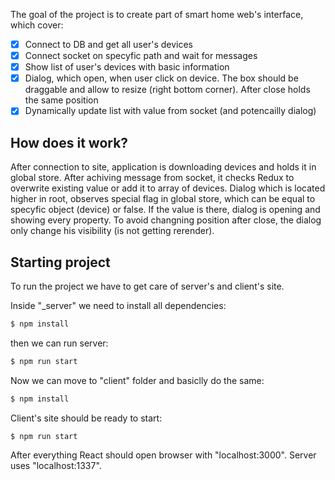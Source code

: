 The goal of the project is to create part of smart home web's interface, which cover:

- [x] Connect to DB and get all user's devices
- [x] Connect socket on specyfic path and wait for messages
- [x] Show list of user's devices with basic information
- [x] Dialog, which open, when user click on device. The box should be draggable and allow to resize (right bottom corner). After close holds the same position
- [x] Dynamically update list with value from socket (and potencailly dialog)

## How does it work?

After connection to site, application is downloading devices and holds it in global store. After achiving message from socket, it checks Redux to overwrite existing value or add it to array of devices. Dialog which is located higher in root, observes special flag in global store, which can be equal to specyfic object (device) or false. If the value is there, dialog is opening and showing every property. To avoid changning position after close, the dialog only change his visibility (is not getting rerender).

## Starting project

To run the project we have to get care of server's and client's site.

Inside "_server" we need to install all dependencies:

```bash
$ npm install
```

then we can run server:

```bash
$ npm run start
```

Now we can move to "client" folder and basiclly do the same:

```bash
$ npm install
```

Client's site should be ready to start:

```bash
$ npm run start
```

After everything React should open browser with "localhost:3000". Server uses "localhost:1337".